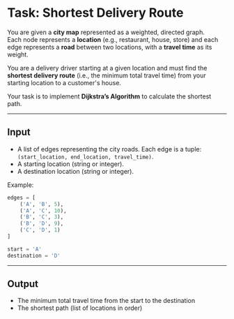 # Task: Shortest Delivery Route


You are given a **city map** represented as a weighted, directed graph.  
Each node represents a **location** (e.g., restaurant, house, store) and each edge represents a **road** between two locations, with a **travel time** as its weight.

You are a delivery driver starting at a given location and must find the **shortest delivery route** (i.e., the minimum total travel time) from your starting location to a customer's house.

Your task is to implement **Dijkstra’s Algorithm** to calculate the shortest path.

---

## Input

- A list of edges representing the city roads. Each edge is a tuple: `(start_location, end_location, travel_time)`.
- A starting location (string or integer).
- A destination location (string or integer).

Example:

```python
edges = [
    ('A', 'B', 5),
    ('A', 'C', 10),
    ('B', 'C', 3),
    ('B', 'D', 9),
    ('C', 'D', 1)
]

start = 'A'
destination = 'D' 
```

---

## Output

- The minimum total travel time from the start to the destination
- The shortest path (list of locations in order)